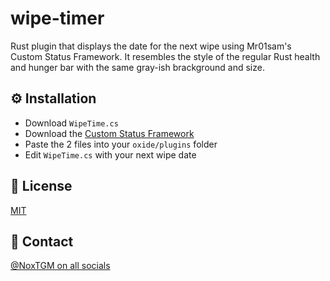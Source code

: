 # wipe-timer
Rust plugin that displays the date for the next wipe using Mr01sam's Custom Status Framework. It resembles the style of the regular Rust health and hunger bar with the same gray-ish brackground and size.

## ⚙️ Installation

* Download `WipeTime.cs`
* Download the [Custom Status Framework](https://codefling.com/plugins/custom-status-framework)
* Paste the 2 files into your `oxide/plugins` folder
* Edit `WipeTime.cs` with your next wipe date

## 🔑 License

[MIT](https://choosealicense.com/licenses/mit/)

## 🔗 Contact

[@NoxTGM on all socials](https://noxtgm.me)
